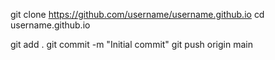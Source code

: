 git clone https://github.com/username/username.github.io
cd username.github.io

git add .
git commit -m "Initial commit"
git push origin main
